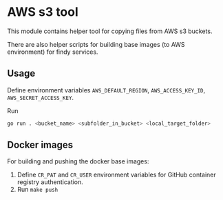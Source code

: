# AWS s3 tool

This module contains helper tool for copying files from AWS s3 buckets.

There are also helper scripts for building base images (to AWS environment) for findy services.

## Usage

Define environment variables `AWS_DEFAULT_REGION`, `AWS_ACCESS_KEY_ID`, `AWS_SECRET_ACCESS_KEY`.

Run

```sh
go run . <bucket_name> <subfolder_in_bucket> <local_target_folder>
```

## Docker images

For building and pushing the docker base images:
1. Define `CR_PAT` and `CR_USER` environment variables for GitHub container registry authentication.
1. Run `make push`
